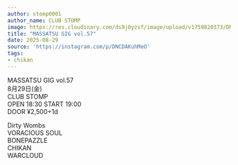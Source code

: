 ```yaml
---
author: stomp0001
author_name: CLUB STOMP
image: https://res.cloudinary.com/ds9j0yzsf/image/upload/v1759820373/DNCDAKuhMeO.jpg
title: "MASSATSU GIG vol.57"
date: 2025-08-29
source: 'https://instagram.com/p/DNCDAKuhMeO'
tags:
- chikan
---
```

MASSATSU GIG vol.57<br>
8月29日(金)<br>
CLUB STOMP<br>
OPEN 18:30 START 19:00<br>
DOOR ¥2,500+1d

Dirty Wombs<br>
VORACIOUS SOUL<br>
BONEPAZZLE<br>
CHIKAN<br>
WARCLOUD
